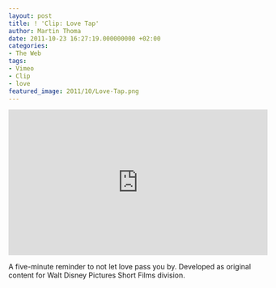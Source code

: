 ```yaml
---
layout: post
title: ! 'Clip: Love Tap'
author: Martin Thoma
date: 2011-10-23 16:27:19.000000000 +02:00
categories:
- The Web
tags:
- Vimeo
- Clip
- love
featured_image: 2011/10/Love-Tap.png
---
```

<iframe src="http://player.vimeo.com/video/18486821?title=0&amp;byline=0&amp;portrait=0" width="512" height="288" frameborder="0" webkitAllowFullScreen allowFullScreen></iframe>

A five-minute reminder to not let love pass you by. Developed as original content for Walt Disney Pictures Short Films division.
